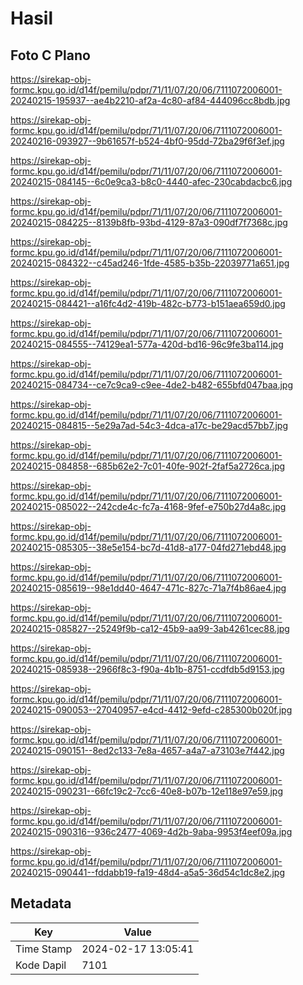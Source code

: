 # Hasil

## Foto C Plano

https://sirekap-obj-formc.kpu.go.id/d14f/pemilu/pdpr/71/11/07/20/06/7111072006001-20240215-195937--ae4b2210-af2a-4c80-af84-444096cc8bdb.jpg

https://sirekap-obj-formc.kpu.go.id/d14f/pemilu/pdpr/71/11/07/20/06/7111072006001-20240216-093927--9b61657f-b524-4bf0-95dd-72ba29f6f3ef.jpg

https://sirekap-obj-formc.kpu.go.id/d14f/pemilu/pdpr/71/11/07/20/06/7111072006001-20240215-084145--6c0e9ca3-b8c0-4440-afec-230cabdacbc6.jpg

https://sirekap-obj-formc.kpu.go.id/d14f/pemilu/pdpr/71/11/07/20/06/7111072006001-20240215-084225--8139b8fb-93bd-4129-87a3-090df7f7368c.jpg

https://sirekap-obj-formc.kpu.go.id/d14f/pemilu/pdpr/71/11/07/20/06/7111072006001-20240215-084322--c45ad246-1fde-4585-b35b-22039771a651.jpg

https://sirekap-obj-formc.kpu.go.id/d14f/pemilu/pdpr/71/11/07/20/06/7111072006001-20240215-084421--a16fc4d2-419b-482c-b773-b151aea659d0.jpg

https://sirekap-obj-formc.kpu.go.id/d14f/pemilu/pdpr/71/11/07/20/06/7111072006001-20240215-084555--74129ea1-577a-420d-bd16-96c9fe3ba114.jpg

https://sirekap-obj-formc.kpu.go.id/d14f/pemilu/pdpr/71/11/07/20/06/7111072006001-20240215-084734--ce7c9ca9-c9ee-4de2-b482-655bfd047baa.jpg

https://sirekap-obj-formc.kpu.go.id/d14f/pemilu/pdpr/71/11/07/20/06/7111072006001-20240215-084815--5e29a7ad-54c3-4dca-a17c-be29acd57bb7.jpg

https://sirekap-obj-formc.kpu.go.id/d14f/pemilu/pdpr/71/11/07/20/06/7111072006001-20240215-084858--685b62e2-7c01-40fe-902f-2faf5a2726ca.jpg

https://sirekap-obj-formc.kpu.go.id/d14f/pemilu/pdpr/71/11/07/20/06/7111072006001-20240215-085022--242cde4c-fc7a-4168-9fef-e750b27d4a8c.jpg

https://sirekap-obj-formc.kpu.go.id/d14f/pemilu/pdpr/71/11/07/20/06/7111072006001-20240215-085305--38e5e154-bc7d-41d8-a177-04fd271ebd48.jpg

https://sirekap-obj-formc.kpu.go.id/d14f/pemilu/pdpr/71/11/07/20/06/7111072006001-20240215-085619--98e1dd40-4647-471c-827c-71a7f4b86ae4.jpg

https://sirekap-obj-formc.kpu.go.id/d14f/pemilu/pdpr/71/11/07/20/06/7111072006001-20240215-085827--25249f9b-ca12-45b9-aa99-3ab4261cec88.jpg

https://sirekap-obj-formc.kpu.go.id/d14f/pemilu/pdpr/71/11/07/20/06/7111072006001-20240215-085938--2966f8c3-f90a-4b1b-8751-ccdfdb5d9153.jpg

https://sirekap-obj-formc.kpu.go.id/d14f/pemilu/pdpr/71/11/07/20/06/7111072006001-20240215-090053--27040957-e4cd-4412-9efd-c285300b020f.jpg

https://sirekap-obj-formc.kpu.go.id/d14f/pemilu/pdpr/71/11/07/20/06/7111072006001-20240215-090151--8ed2c133-7e8a-4657-a4a7-a73103e7f442.jpg

https://sirekap-obj-formc.kpu.go.id/d14f/pemilu/pdpr/71/11/07/20/06/7111072006001-20240215-090231--66fc19c2-7cc6-40e8-b07b-12e118e97e59.jpg

https://sirekap-obj-formc.kpu.go.id/d14f/pemilu/pdpr/71/11/07/20/06/7111072006001-20240215-090316--936c2477-4069-4d2b-9aba-9953f4eef09a.jpg

https://sirekap-obj-formc.kpu.go.id/d14f/pemilu/pdpr/71/11/07/20/06/7111072006001-20240215-090441--fddabb19-fa19-48d4-a5a5-36d54c1dc8e2.jpg


## Metadata

| Key        | Value               |
| ---------- | ------------------- |
| Time Stamp | 2024-02-17 13:05:41 |
| Kode Dapil | 7101                |



